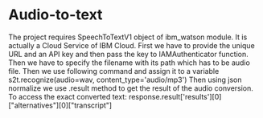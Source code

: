 # Audio-to-text
The project requires SpeechToTextV1 object of ibm_watson module. It is actually a Cloud Service of IBM Cloud.
First we have to provide the unique URL and an API key and then pass the key to IAMAuthenticator function.
Then we have to specify the filename with its path which has to be audio file.
Then we use following command and assign it to a variable s2t.recognize(audio=wav, content_type='audio/mp3')
Then using json normalize we use .result method to get the result of the audio conversion.
To access the exact converted text: response.result['results'][0]["alternatives"][0]["transcript"]
